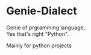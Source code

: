 # Genie-Dialect
Genie of prgramming language, <br>
Yes that's right "Python".

Mainly for python projects 
